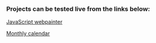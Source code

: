 ### Projects can be tested live from the links below:

[JavaScript webpainter](https://plamen33.github.io/Javascript/webpainter.html)

[Monthly calendar](https://plamen33.github.io/Javascript/Monthly%20Calendar%20with%20Javascript.html)
